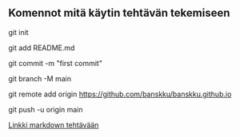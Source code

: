 ## Komennot mitä käytin tehtävän tekemiseen

git init

git add README.md

git commit -m "first commit"

git branch -M main

git remote add origin https://github.com/banskku/banskku.github.io

git push -u origin main

[Linkki markdown tehtävään](https://banskku.github.io/)

